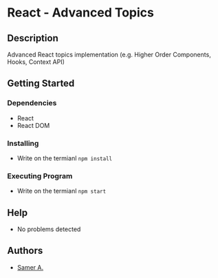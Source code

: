 # React - Advanced Topics

## Description

Advanced React topics implementation (e.g. Higher Order Components, Hooks, Context API)

## Getting Started

### Dependencies

- React
- React DOM

### Installing

- Write on the termianl `npm install`

### Executing Program

- Write on the termianl `npm start`

## Help

- No problems detected

## Authors

- [Samer A.](https://twitter.com/ssadawi__)

